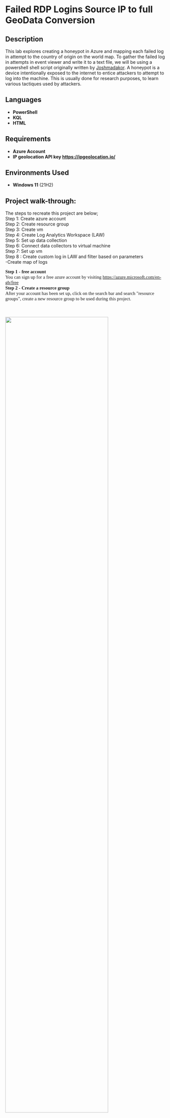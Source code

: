 # Failed RDP Logins Source IP to full GeoData Conversion
<h2>Description</h2>
This lab explores creating a honeypot in Azure and mapping each failed log in attempt to the country of origin on the world map. To gather the failed log in attempts in event viewer and write it to a text file, we will be using a powershell shell script originally written by <a href= "https://github.com/joshmadakor1" > Joshmadakor</a>. A honeypot is a device intentionally exposed to the internet to entice attackers to attempt to log into the machine. This is usually done for research purposes, to learn various tactiques used by attackers.

<br />

<h2>Languages</h2>

- <b>PowerShell</b> 
- <b>KQL</b>
- <b>HTML</b>

<h2>Requirements</h2>

- <b>Azure Account</b>
- <b>IP geolocation API key https://ipgeolocation.io/</b>

<h2>Environments Used </h2>

- <b>Windows 11</b> (21H2)

<h2>Project walk-through:</h2>


The steps to recreate this project are below; <br/>
Step 1: Create azure account <br>
Step 2: Create resource group<br>
Step 3: Create vm <br>
Step 4: Create Log Analytics Workspace (LAW) <br>
Step 5: Set up data collection <br>
Step 6: Connect data collectors to virtual machine<br>
Step 7: Set up vm<br>
Step 8 : Create custom log in LAW and filter based on parameters<br>
    -Create map of logs<br>

<p></p>
<p style="margin:0in;font-family:Calibri;font-size:11.0pt;"><strong>Step 1 - free account</strong></p>
<p style="margin:0in;font-family:Calibri;font-size:11.0pt">You can sign up for a free azure account by visiting <a href="https://azure.microsoft.com/en-gb/free">https://azure.microsoft.com/en-gb/free</a></p>
<p style="margin:0in;font-family:Calibri;font-size:11.0pt;"><strong>Step 2 - Create a resource group</strong></p>
<p style="margin:0in;font-family:Calibri;font-size:11.0pt">After your account has been set up, click on the search bar and search &quot;resource groups&quot;, create a new resource group to be used during this project.</p><br>
<p></p>
<br/>
<img src="https://i.imgur.com/PpDCMJj.png" height="80%" width="80%" />
<p style="margin:0in;font-family:Calibri;font-size:11.0pt">Creating resource group</p>
<p style="margin:0in;font-family:Calibri;font-size:11.0pt;"><strong>Step 3 - Create VM</strong></p>
<br/>
<img src="https://i.imgur.com/s9YpkCm.png" height="80%" width="80%" />
<p style="margin:0in;font-family:Calibri;font-size:11.0pt">Note: during initial testing, we had a DOS attack that knocked the server offline as we tried to use the minimum requirements. As a result we advise you use a minimum of 8GiB RAM to give your system a better response and slightly better resilience.</p>
<p><br></p>
<img src="https://i.imgur.com/xRUqOYJ.png" height="80%" width="80%" /><br>
<p style="margin:0in;font-family:Calibri;font-size:11.0pt">Under the &quot;Networking&quot; tab when creating your VM, go to &quot;NIC network security group&quot; and select Advanced then create a network security group (<span style="font-weight:bold">NSG</span> -<span style="font-style:italic">The NSG is essentially a firewall and the rules on traffic flow is configured here.</span>)</p>
<p style="margin:0in;font-family:Calibri;font-size:11.0pt"><br></p>
<p style="margin:0in;font-family:Calibri;font-size:11.0pt">Delete any existing rules and create an inbound rule to match the below and change the rule priority to 100;</p><br>
<img src="https://i.imgur.com/BW1PC1y.png" height="60%" width="40%" /><br>
<img src="https://i.imgur.com/i3utrUi.png" height="40%" width="40%" /><br>
<p style="margin:0in;font-family:Calibri;font-size:11.0pt">This will allow any inbound traffic over any port thus making the machine a interesting target to attackers.</p>
<p style="margin:0in;font-family:Calibri;font-size:11.0pt"><strong>Step 4; Create Log Analytics workspace</strong></p>
<p style="margin:0in;font-family:Calibri;font-size:11.0pt">Search &quot;Log analytics Workspace&quot; &gt; select the option from the drop down &gt; create</p>
<img src="https://i.imgur.com/oec9y0R.png" height="60%" width="40%" /><br>
<p style="margin:0in;font-family:Calibri;font-size:11.0pt"><span style="font-size: 11pt; text-align: inherit;"><strong>Step 5; set up data collection</strong></span><strong><br></strong></p>
<p style="margin:0in;font-family:Calibri;font-size:11.0pt">Search &quot;Microsoft Defender for cloud&quot; &gt; Environment settings. Open the drop down and select your LAW for this project</p>
<p style="margin:0in;font-family:Calibri;font-size:11.0pt"><br></p>
<img src="https://i.imgur.com/Ccc58UF.png" height="80%" width="80%" /><br>
<p style="margin:0in;font-family:Calibri;font-size:11.0pt">After Selecting the workspace, Check that SQL server is off and &quot;servers&quot; is on
<img src="https://i.imgur.com/gkuFe3G.png" height="80%" width="80%" /><br></p>
<p style="margin:0in;font-family:Calibri;font-size:11.0pt">Then set &quot;data collection&quot; to all events and save:&nbsp;</p>
<img src="https://i.imgur.com/R3Xi7im.png" height="80%" width="80%" /><br></p>
<p style="margin:0in;font-family:Calibri;font-size:11.0pt"><strong>Step 6: Connect data collectors to virtual machine</strong></p>
<p style="margin:0in;font-family:Calibri;font-size:11.0pt">Search LAW, then look for &quot;virtual machine&quot; in the left column:
</p>
<img src="https://i.imgur.com/iyGZMzj.png" height="80%" width="80%" /><br>
<p style="margin:0in;font-family:Calibri;font-size:11.0pt">select the vm and connect the virtual machine&nbsp; to the LAW:</p>
<img src="https://i.imgur.com/oXqDCr2.png" height="80%" width="80%" /><br><p></p>
<p style="margin:0in;font-family:Calibri;font-size:11.0pt"><span 
style="text-align: inherit;"><strong>Step 7: Set up vm</strong></span></p>
<p style="margin:0in;font-family:Calibri;font-size:11.0pt"><span style="font-size: 11pt; text-align: inherit;">Using RDP from your local desktop, connect to your VM it&apos;s public Ip address:</span></p>
<img src="https://i.imgur.com/QCf1Q9i.png" height="60%" width="60%" /><br><p></p>
<p style="margin:0in;font-family:Calibri;font-size:11.0pt">Turn off the firewall on the vm. This has to be done under each profile tab. i.e. domain, private, public</p>
<img src="https://i.imgur.com/DqtkoXc.png" height="60%" width="60%" /><br><p></p>
<p style="margin:0in;font-family:Calibri;font-size:11.0pt">Using PowerShell ISE; Copy, paste and run the script&nbsp;</p>
<img src="https://i.imgur.com/G8qhd70.png" height="80%" width="80%" /><p
style="margin:0in;font-family:Calibri;font-size:11.0pt"><span style="font-size: 11pt; text-align: inherit;">Output of the Ps1. script</p><br>
<p style="margin:0in;font-family:Calibri;font-size:11.0pt"><strong>Step 8: Create custom log in LAW and filter based on parameters</strong></p>
<p style="margin:0in;font-family:Calibri;font-size:11.0pt">Back in the azure portal, open LAW &gt; Tables &gt; Create custom log&nbsp;</p>
<img src="https://i.imgur.com/EM8jHp8.png" height="80%" width="80%" /><br><p></p>
<p style="margin:0in;font-family:Calibri;font-size:11.0pt">Copy the log file created on the vm and paste it on your local desktop so it can be used to train the log analytics workspace. c:\programdata\(*filename*)</p>
<p style="margin:0in;font-family:Calibri;font-size:11.0pt"><br></p>
<p style="margin:0in;font-family:Calibri;font-size:11.0pt">Import failed_rdp logs into LAW</p>
<img src="https://i.imgur.com/hLNeMXs.png" height="40%" width="80%" /><br><p></p>
<p style="margin:0in;font-family:Calibri;font-size:11.0pt">under &quot;collection path&quot;, specify the path to the file with the logs on the vm</p>
<img src="https://i.imgur.com/ESjBwb5.png" height="40%" width="80%" /><br><p
style="margin:0in;font-family:Calibri;font-size:11.0pt">save the custom log.</p>
<p style="margin:0in;font-family:Calibri;font-size:11.0pt;">In the column on the left, navigate to &quot;Logs&quot; and search for the Custom Log name. It might take up to 30 minutes for the log to appear here:</p>
<img src="https://i.imgur.com/XlNfBqV.png" height="80%" width="80%" /><br><p></p>
<p style="margin:0in;font-family:Calibri;font-size:11.0pt">Filter the data in the &quot;raw data&quot; field by specified parameters:</p>

```
failed_rdp_with_geo_CL
| parse RawData with * "latitude=" latitude " longitude=" longitude " destinationhost=" destinationhost " sourcehost=" sourcehost " country=" country " label=" label
| project latitude, longitude, sourcehost, country, label, destinationhost

```




<img src="https://i.imgur.com/bHNd8Ii.png" height="80%" width="80%" /><br><p></p>

<p style="margin:0in;font-family:Calibri;font-size:11.0pt"><span style="font-size: 11pt; text-align: inherit;"><strong>Step 9: Create workbook for incident and create map visualization</strong></span><strong><br></strong></p><strong>
</strong>
<p style="margin:0in;font-family:Calibri;font-size:11.0pt">&nbsp;From the column on the left, select workbook &gt; New &nbsp;</p>
<img src="https://i.imgur.com/vZDG6Ti.png" height="80%" width="80%" /><br><p></p>
<p style="margin:0in;font-family:Calibri;font-size:11.0pt">Remove all existing queries by clicking on the 3 dots &gt; Remove</p>
<img src="https://i.imgur.com/aAEu0ng.png" height="80%" width="80%" /><br><p></p>
<p style="margin:0in;font-family:Calibri;font-size:11.0pt">Add a new query to the workbook</p>
<img src="https://i.imgur.com/zn3Zvni.png" height="80%" width="80%" /><br><p></p>

```
failed_rdp_with_geo_CL
| parse RawData with * "latitude=" latitude " longitude=" longitude " destinationhost=" destinationhost " sourcehost=" sourcehost " country=" country " label=" label
| project latitude, longitude, sourcehost, country, label, destinationhost
| summarize event_count=count() by sourcehost, label, country, longitude, latitude|<br> where sourcehost != "" 
```

<p style="margin:0in;font-family:Consolas;font-size:10.5pt">Copy and paste the code above as the query. This filters the logs but also keeps count of how many events originated from a location. </p>
<p style="margin:0in;font-family:Calibri;font-size:11.0pt">
</p>
<p style="margin:0in;font-family:Consolas;font-size:10.5pt">Under &quot;visualization&quot; select &quot;map&quot; and &quot;full&quot; under &quot;size&quot;</p>
<img src="https://i.imgur.com/Lrkfp9c.png" height="50%" width="80%" /><br><p></p>
<p style="margin:0in;font-family:Calibri;font-size:11.0pt">Failed login attempts mapped to country:</p>
<img src="https://i.imgur.com/fR39UHZ.png" height="80%" width="80%" /><br><p></p>
<p style="margin:0in;font-family:Calibri;font-size:11.0pt">Our map was created using the country or region location info but this can also be done with the longitude and latitude information gathered. Our exact map settings are below</p>
<img src="https://i.imgur.com/j7mpfWX.png" height="80%" width="40%" /><br><p></p>
<img src="https://i.imgur.com/DCIn2to.png" height="80%" width="40%" /><br><p></p>
<p style="margin:0in;font-family:Calibri;font-size:11.0pt">Save the map setting and the edited query. </p>
<p style="margin:0in;font-family:Calibri;font-size:11.0pt">
</p>
<p style="margin:0in;font-family:Calibri;font-size:11.0pt">After the workbook has been saved, it can be set to auto refresh at intervals:</p>
<img src="https://i.imgur.com/eSzXaH4.png" height="80%" width="80%" /><br><p></p>

